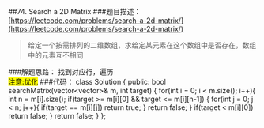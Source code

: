 ##74. Search a 2D Matrix
###题目描述：[https://leetcode.com/problems/search-a-2d-matrix/](https://leetcode.com/problems/search-a-2d-matrix/)
> 给定一个按需排列的二维数组，求给定某元素在这个数组中是否存在，数组中的元素互不相同

###解题思路：
找到对应行，遍历    
<mark>注意:优化</mark>
###代码：
	class Solution {
	public:
	    bool searchMatrix(vector<vector<int>>& m, int target) {
	        for(int i = 0; i < m.size(); i++){
	            int n = m[i].size();
	            if(target >= m[i][0] && target <= m[i][n-1])
	            {
	                for(int j = 0; j < n; j++){
	                    if(target == m[i][j])
	                        return true;
	                }
	                return false;
	            }
	            if(target < m[i][0])
	                return false;
	        }
	        return false;
	    }
	};
